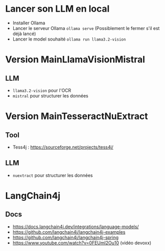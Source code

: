 # Lancer son LLM en local

- Installer Ollama
- Lancer le serveur Ollama `ollama serve` (Possiblement le fermer s'il est déjà lancé)
- Lancer le model souhaité `ollama run llama3.2-vision`

# Version MainLlamaVisionMistral

## LLM
- `llama3.2-vision` pour l'OCR
- `mistral` pour structurer les données

# Version MainTesseractNuExtract

## Tool
- Tess4j : https://sourceforge.net/projects/tess4j/ 

## LLM
- `nuextract` pour structurer les données

# LangChain4j

## Docs
- https://docs.langchain4j.dev/integrations/language-models/
- https://github.com/langchain4j/langchain4j-examples
- https://github.com/langchain4j/langchain4j-spring
- https://www.youtube.com/watch?v=0FEUmI2Ou10 (vidéo devoxx)